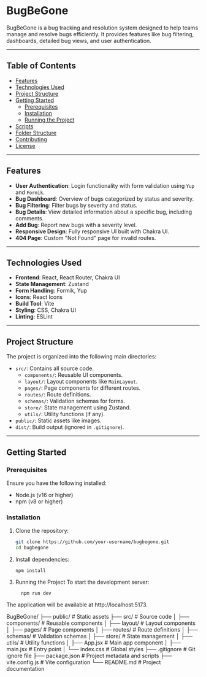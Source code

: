 # BugBeGone

BugBeGone is a bug tracking and resolution system designed to help teams manage and resolve bugs efficiently. It provides features like bug filtering, dashboards, detailed bug views, and user authentication.

---

## Table of Contents

- [Features](#features)
- [Technologies Used](#technologies-used)
- [Project Structure](#project-structure)
- [Getting Started](#getting-started)
  - [Prerequisites](#prerequisites)
  - [Installation](#installation)
  - [Running the Project](#running-the-project)
- [Scripts](#scripts)
- [Folder Structure](#folder-structure)
- [Contributing](#contributing)
- [License](#license)

---

## Features

- **User Authentication**: Login functionality with form validation using `Yup` and `Formik`.
- **Bug Dashboard**: Overview of bugs categorized by status and severity.
- **Bug Filtering**: Filter bugs by severity and status.
- **Bug Details**: View detailed information about a specific bug, including comments.
- **Add Bug**: Report new bugs with a severity level.
- **Responsive Design**: Fully responsive UI built with Chakra UI.
- **404 Page**: Custom "Not Found" page for invalid routes.

---

## Technologies Used

- **Frontend**: React, React Router, Chakra UI
- **State Management**: Zustand
- **Form Handling**: Formik, Yup
- **Icons**: React Icons
- **Build Tool**: Vite
- **Styling**: CSS, Chakra UI
- **Linting**: ESLint

---

## Project Structure

The project is organized into the following main directories:

- `src/`: Contains all source code.
  - `components/`: Reusable UI components.
  - `layout/`: Layout components like `MainLayout`.
  - `pages/`: Page components for different routes.
  - `routes/`: Route definitions.
  - `schemas/`: Validation schemas for forms.
  - `store/`: State management using Zustand.
  - `utils/`: Utility functions (if any).
- `public/`: Static assets like images.
- `dist/`: Build output (ignored in `.gitignore`).

---

## Getting Started

### Prerequisites

Ensure you have the following installed:

- Node.js (v16 or higher)
- npm (v8 or higher)

### Installation

1. Clone the repository:
   ```bash
   git clone https://github.com/your-username/bugbegone.git
   cd bugbegone
   ```

2. Install dependencies:
    ```
    npm install
    ```

3. Running the Project
   To start the development server:
   ``` 
     npm run dev
   ```


The application will be available at
    http://localhost:5173.


BugBeGone/
├── public/ # Static assets
├── src/ # Source code
│ ├── components/ # Reusable components
│ ├── layout/ # Layout components
│ ├── pages/ # Page components
│ ├── routes/ # Route definitions
│ ├── schemas/ # Validation schemas
│ ├── store/ # State management
│ ├── utils/ # Utility functions
│ ├── App.jsx # Main app component
│ ├── main.jsx # Entry point
│ └── index.css # Global styles
├── .gitignore # Git ignore file
├── package.json # Project metadata and scripts
├── vite.config.js # Vite configuration
└── README.md # Project documentation